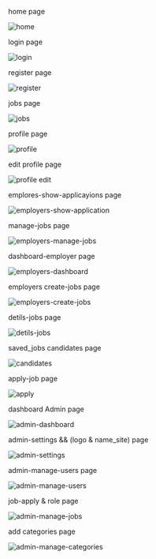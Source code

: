home page


![home](https://github.com/user-attachments/assets/66d630d7-2c6c-40ae-961a-92b9963c7e22)

login page 


![login](https://github.com/user-attachments/assets/4c487b89-2dbb-4dfd-a372-4b7b9a34361b)

register page


![register](https://github.com/user-attachments/assets/aa4c570b-9f95-4ceb-8fd4-c7923aa1b31b)

jobs page


![jobs](https://github.com/user-attachments/assets/9059436f-4ac3-4703-832b-ed620306420e)

profile page


![profile](https://github.com/user-attachments/assets/13942e5e-38e1-4521-8260-425a162b1d2d)

edit profile page 


![profile edit](https://github.com/user-attachments/assets/fedceb58-3f0e-4936-a6a1-5bee4da55647)

emplores-show-applicayions page


![employers-show-application](https://github.com/user-attachments/assets/77d2bb75-7c74-46f9-a586-c2f581be89ec)

manage-jobs page


![employers-manage-jobs](https://github.com/user-attachments/assets/10474a6a-eab9-4019-b1dd-ae47bbd501df)

dashboard-employer page


![employers-dashboard](https://github.com/user-attachments/assets/eddb5cc2-a7d1-4d2e-8f4c-3458ee1c5fec)

employers create-jobs page


![employers-create-jobs](https://github.com/user-attachments/assets/d251d351-03c4-4599-bced-e5b7de41167e)

detils-jobs page


![detils-jobs](https://github.com/user-attachments/assets/9714817e-c00c-4fdf-91f9-73eaa253c128)

saved_jobs candidates page


![candidates](https://github.com/user-attachments/assets/7c02c776-9a50-4057-ac77-6189a47304f6)

apply-job page


![apply](https://github.com/user-attachments/assets/b7cf7a15-5d91-46c3-a2f9-12df48b16154)

dashboard Admin page


![admin-dashboard](https://github.com/user-attachments/assets/dbd1c16c-5eb1-42d3-a6aa-dabbdee1edb1)

admin-settings && (logo & name_site) page


![admin-settings](https://github.com/user-attachments/assets/e55cad24-c751-4e2f-9b3a-6492d52183a5)

admin-manage-users page


![admin-manage-users](https://github.com/user-attachments/assets/d757d492-1c08-45bd-a713-0051edd448ed)

job-apply & role page


![admin-manage-jobs](https://github.com/user-attachments/assets/1d2384e3-69a3-4e49-b6f2-55bc76eede38)

add categories page


![admin-manage-categories](https://github.com/user-attachments/assets/b327456d-64fe-4b1f-94c0-b28b947c8e69)
